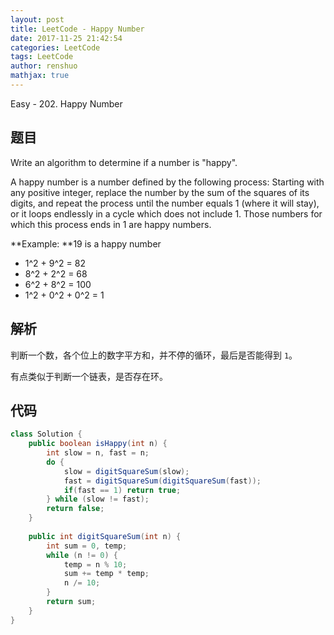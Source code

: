 ```yaml
---
layout: post
title: LeetCode - Happy Number
date: 2017-11-25 21:42:54
categories: LeetCode
tags: LeetCode
author: renshuo
mathjax: true
---
```


Easy - 202. Happy Number

<!--more-->

## 题目

Write an algorithm to determine if a number is "happy".

A happy number is a number defined by the following process: Starting with any positive integer, replace the number by the sum of the squares of its digits, and repeat the process until the number equals 1 (where it will stay), or it loops endlessly in a cycle which does not include 1. Those numbers for which this process ends in 1 are happy numbers.

**Example: **19 is a happy number

- 1^2 + 9^2 = 82
- 8^2 + 2^2 = 68
- 6^2 + 8^2 = 100
- 1^2 + 0^2 + 0^2 = 1

## 解析

判断一个数，各个位上的数字平方和，并不停的循环，最后是否能得到 `1`。

有点类似于判断一个链表，是否存在环。

## 代码

``` java
class Solution {
    public boolean isHappy(int n) {
        int slow = n, fast = n;
        do {
            slow = digitSquareSum(slow);
            fast = digitSquareSum(digitSquareSum(fast));
            if(fast == 1) return true;
        } while (slow != fast);
        return false;
    }
    
    public int digitSquareSum(int n) {
        int sum = 0, temp;
        while (n != 0) {
            temp = n % 10;
            sum += temp * temp;
            n /= 10;
        }
        return sum;
    }
}
```